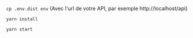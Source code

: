 `cp .env.dist env` (Avec l'url de votre API, par exemple http://localhost/api)

`yarn install`

`yarn start`
